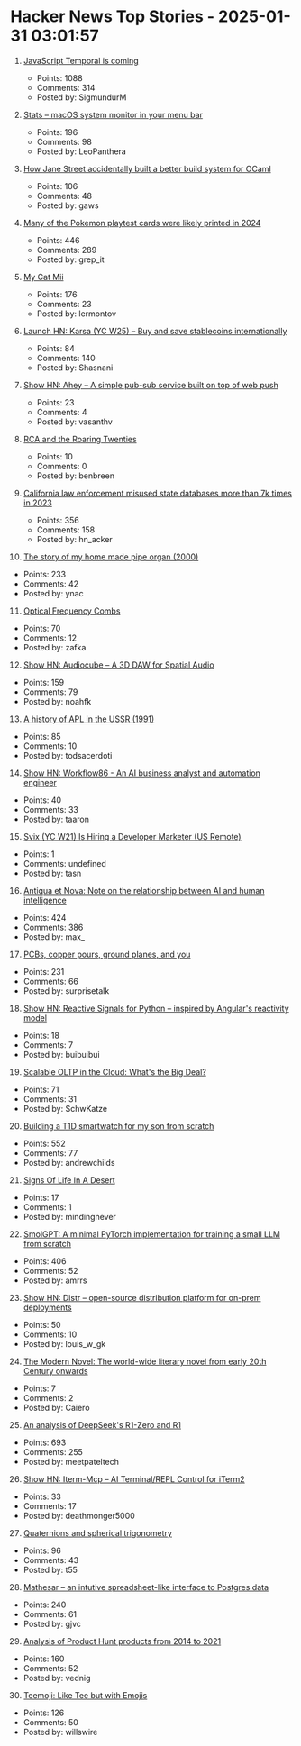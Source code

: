 # Hacker News Top Stories - 2025-01-31 03:01:57

1. [JavaScript Temporal is coming](https://developer.mozilla.org/en-US/blog/javascript-temporal-is-coming/)
   - Points: 1088
   - Comments: 314
   - Posted by: SigmundurM

2. [Stats – macOS system monitor in your menu bar](https://github.com/exelban/stats)
   - Points: 196
   - Comments: 98
   - Posted by: LeoPanthera

3. [How Jane Street accidentally built a better build system for OCaml](https://blog.janestreet.com/how-we-accidentally-built-a-better-build-system-for-ocaml-index/)
   - Points: 106
   - Comments: 48
   - Posted by: gaws

4. [Many of the Pokemon playtest cards were likely printed in 2024](https://www.elitefourum.com/t/many-of-the-pokemon-playtest-cards-were-likely-printed-in-2024/52421)
   - Points: 446
   - Comments: 289
   - Posted by: grep_it

5. [My Cat Mii](https://www.theparisreview.org/blog/2025/01/20/my-cat-mii/)
   - Points: 176
   - Comments: 23
   - Posted by: lermontov

6. [Launch HN: Karsa (YC W25) – Buy and save stablecoins internationally](undefined)
   - Points: 84
   - Comments: 140
   - Posted by: Shasnani

7. [Show HN: Ahey – A simple pub-sub service built on top of web push](https://ahey.io)
   - Points: 23
   - Comments: 4
   - Posted by: vasanthv

8. [RCA and the Roaring Twenties](https://globalfinancialdata.com/rca-and-the-roaring-twenties)
   - Points: 10
   - Comments: 0
   - Posted by: benbreen

9. [California law enforcement misused state databases more than 7k times in 2023](https://www.eff.org/deeplinks/2025/01/california-police-misused-state-databases-more-7000-times-2023)
   - Points: 356
   - Comments: 158
   - Posted by: hn_acker

10. [The story of my home made pipe organ (2000)](https://www.sentex.ca/~mwandel/organ/organ.html)
   - Points: 233
   - Comments: 42
   - Posted by: ynac

11. [Optical Frequency Combs](https://www.nist.gov/topics/physics/optical-frequency-combs)
   - Points: 70
   - Comments: 12
   - Posted by: zafka

12. [Show HN: Audiocube – A 3D DAW for Spatial Audio](https://www.audiocube.app)
   - Points: 159
   - Comments: 79
   - Posted by: noahfk

13. [A history of APL in the USSR (1991)](https://dl.acm.org/doi/10.1145/130647.130656)
   - Points: 85
   - Comments: 10
   - Posted by: todsacerdoti

14. [Show HN: Workflow86 - An AI business analyst and automation engineer](https://www.workflow86.com/)
   - Points: 40
   - Comments: 33
   - Posted by: taaron

15. [Svix (YC W21) Is Hiring a Developer Marketer (US Remote)](https://www.svix.com/careers/)
   - Points: 1
   - Comments: undefined
   - Posted by: tasn

16. [Antiqua et Nova: Note on the relationship between AI and human intelligence](https://www.vatican.va/roman_curia/congregations/cfaith/documents/rc_ddf_doc_20250128_antiqua-et-nova_en.html)
   - Points: 424
   - Comments: 386
   - Posted by: max_

17. [PCBs, copper pours, ground planes, and you](https://lcamtuf.substack.com/p/pcbs-ground-planes-and-you)
   - Points: 231
   - Comments: 66
   - Posted by: surprisetalk

18. [Show HN: Reactive Signals for Python – inspired by Angular's reactivity model](https://github.com/buiapp/reaktiv)
   - Points: 18
   - Comments: 7
   - Posted by: buibuibui

19. [Scalable OLTP in the Cloud: What's the Big Deal?](http://muratbuffalo.blogspot.com/2024/01/scalable-oltp-in-cloud-whats-big-deal.html)
   - Points: 71
   - Comments: 31
   - Posted by: SchwKatze

20. [Building a T1D smartwatch for my son from scratch](https://andrewchilds.com/posts/building-a-t1d-smartwatch-from-scratch)
   - Points: 552
   - Comments: 77
   - Posted by: andrewchilds

21. [Signs Of Life In A Desert](https://www.noemamag.com/signs-of-life-in-a-desert-of-death/)
   - Points: 17
   - Comments: 1
   - Posted by: mindingnever

22. [SmolGPT: A minimal PyTorch implementation for training a small LLM from scratch](https://github.com/Om-Alve/smolGPT)
   - Points: 406
   - Comments: 52
   - Posted by: amrrs

23. [Show HN: Distr – open-source distribution platform for on-prem deployments](https://github.com/glasskube/distr)
   - Points: 50
   - Comments: 10
   - Posted by: louis_w_gk

24. [The Modern Novel: The world-wide literary novel from early 20th Century onwards](https://www.themodernnovel.org/)
   - Points: 7
   - Comments: 2
   - Posted by: Caiero

25. [An analysis of DeepSeek's R1-Zero and R1](https://arcprize.org/blog/r1-zero-r1-results-analysis)
   - Points: 693
   - Comments: 255
   - Posted by: meetpateltech

26. [Show HN: Iterm-Mcp – AI Terminal/REPL Control for iTerm2](https://github.com/ferrislucas/iterm-mcp)
   - Points: 33
   - Comments: 17
   - Posted by: deathmonger5000

27. [Quaternions and spherical trigonometry](https://terrytao.wordpress.com/2024/12/19/quaternions-and-spherical-trigonometry/)
   - Points: 96
   - Comments: 43
   - Posted by: t55

28. [Mathesar – an intutive spreadsheet-like interface to Postgres data](https://github.com/mathesar-foundation/mathesar)
   - Points: 240
   - Comments: 61
   - Posted by: gjvc

29. [Analysis of Product Hunt products from 2014 to 2021](https://components.one/posts/gamer-and-nihilist-product-hunt)
   - Points: 160
   - Comments: 52
   - Posted by: vednig

30. [Teemoji: Like Tee but with Emojis](https://github.com/willswire/teemoji)
   - Points: 126
   - Comments: 50
   - Posted by: willswire

